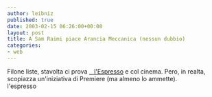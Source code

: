 ```yaml
---
author: leibniz
published: true
date: 2003-02-15 06:26:00+00:00
layout: post
title: A Sam Raimi piace Arancia Meccanica (nessun dubbio)
categories:
- web
---
```


Filone liste, stavolta ci prova  [   l'Espresso][1] e col cinema. Pero, in realta, scopiazza un'iniziativa di Premiere (ma almeno lo ammette).  
  l'espresso

[1]:	http://www.espressonline.it/ESW_articolo/0,2393,40557,00.html